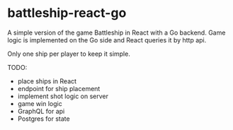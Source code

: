 # battleship-react-go

A simple version of the game Battleship in React with a Go backend. Game logic is implemented on the Go side and React queries it by http api.

Only one ship per player to keep it simple.

TODO:
* place ships in React
* endpoint for ship placement
* implement shot logic on server
* game win logic
* GraphQL for api
* Postgres for state
